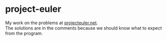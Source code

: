 # project-euler
My work on the problems at [projecteuler.net](projecteuler.net).  
The solutions are in the comments because we should know what to expect from the program.
